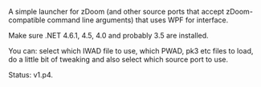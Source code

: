 A simple launcher for zDoom (and other source ports that accept zDoom-compatible command line arguments) that uses WPF for interface.

Make sure .NET 4.6.1, 4.5, 4.0 and probably 3.5 are installed.

You can: select which IWAD file to use, which PWAD, pk3 etc files to load, do a little bit of tweaking and also select which source port to use.

Status: v1.p4.
